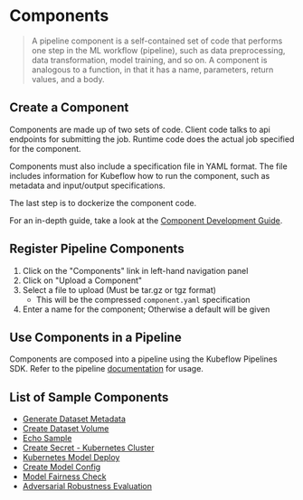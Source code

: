 # Components

> A pipeline component is a self-contained set of code that performs one step in the ML workflow (pipeline), such as data preprocessing, data transformation, model training, and so on. A component is analogous to a function, in that it has a name, parameters, return values, and a body.

## Create a Component

Components are made up of two sets of code. Client code talks to api endpoints for submitting the job. Runtime code does the actual job specified for the component.

Components must also include a specification file in YAML format. The file includes information for Kubeflow how to run the component, such as metadata and input/output specifications.

The last step is to dockerize the component code.

For an in-depth guide, take a look at the [Component Development Guide](https://www.kubeflow.org/docs/components/pipelines/sdk/component-development/).

## Register Pipeline Components

1. Click on the "Components" link in left-hand navigation panel
2. Click on "Upload a Component"
3. Select a file to upload (Must be tar.gz or tgz format)
    * This will be the compressed `component.yaml` specification
4. Enter a name for the component; Otherwise a default will be given

## Use Components in a Pipeline

Components are composed into a pipeline using the Kubeflow Pipelines SDK.
Refer to the pipeline [documentation](../pipeline-samples/README.md) for usage.

## List of Sample Components
* [Generate Dataset Metadata](dax-to-dlf/component.yaml)
* [Create Dataset Volume](dlf/component.yaml)
* [Echo Sample](echo/component.yaml)
* [Create Secret - Kubernetes Cluster](create-secret/component.yaml)
* [Kubernetes Model Deploy](kube-model-deployment/component.yaml)
* [Create Model Config](model-config/component.yaml)
* [Model Fairness Check](https://github.com/Trusted-AI/AIF360/blob/master/mlops/kubeflow/bias_detector_pytorch/component.yaml)
* [Adversarial Robustness Evaluation](https://github.com/Trusted-AI/adversarial-robustness-toolbox/blob/main/utils/mlops/kubeflow/robustness_evaluation_fgsm_pytorch/component.yaml)
